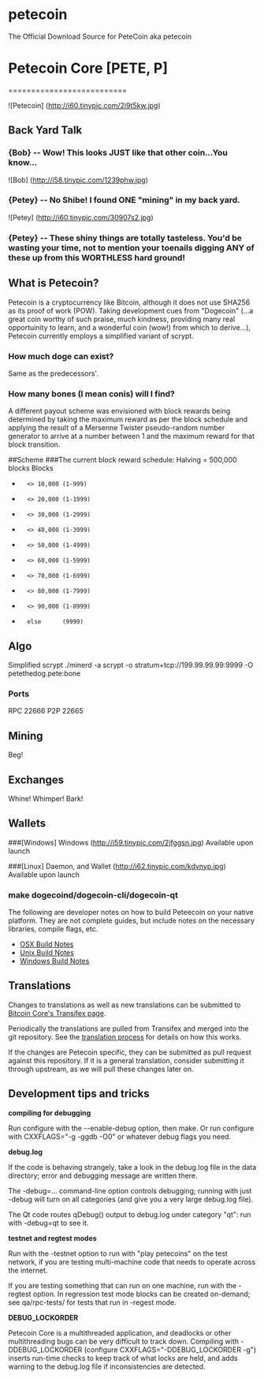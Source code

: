 # petecoin
The Official Download Source for PeteCoin aka petecoin
# Petecoin Core [PETE, P]
==========================

![Petecoin] (http://i60.tinypic.com/2i9t5kw.jpg)

## Back Yard Talk
### {Bob}   --  Wow! This looks JUST like that other coin...You know...
![Bob] (http://i58.tinypic.com/1239phw.jpg)
### {Petey} -- No Shibe! I found ONE "mining" in my back yard.
![Petey] (http://i60.tinypic.com/30907s2.jpg)
### {Petey} -- These shiny things are totally tasteless. You'd be wasting your time, not to mention your toenails digging ANY of these up from this WORTHLESS hard ground!

## What is Petecoin?
Petecoin is a cryptocurrency like Bitcoin, although it does not use SHA256 as its proof of work (POW). Taking development cues from "Dogecoin" (...a great coin worthy of such praise, much kindness, providing many real opportuinity to learn, and a wonderful coin (wow!) from which to derive...), Petecoin currently employs a simplified variant of scrypt.    

### How much doge can exist?
Same as the predecessors'.

### How many bones (I mean conis) will I find?
A different payout scheme was envisioned with block rewards being determined by taking the maximum reward as per the block schedule and applying the result of a Mersenne Twister pseudo-random number generator to arrive at a number between 1 and the maximum reward for that block transition.

##Scheme
###The current block reward schedule:
Halving =  500,000 blocks
Blocks
 -       <> 10,000 (1-999)
 -       <> 20,000 (1-1999)
 -       <> 30,000 (1-2999)
 -       <> 40,000 (1-3999)
 -       <> 50,000 (1-4999)
 -       <> 60,000 (1-5999)
 -       <> 70,000 (1-6999)
 -       <> 80,000 (1-7999)
 -       <> 90,000 (1-8999)
 -       else      (9999)

## Algo
Simplified scrypt
./minerd  -a scrypt -o stratum+tcp://199.99.99.99:9999 -O petethedog.pete:bone

### Ports
RPC 22666
P2P 22665

## Mining
Beg!

## Exchanges
Whine! Whimper! Bark!

## Wallets
###[Windows] Windows (http://i59.tinypic.com/2jfggsn.jpg)
Available upon launch

###[Linux] Daemon, and Wallet (http://i62.tinypic.com/kdvnyp.jpg)
Available upon launch






### make dogecoind/dogecoin-cli/dogecoin-qt

  The following are developer notes on how to build Peteecoin on your native platform. They are not complete guides, but include notes on the necessary libraries, compile flags, etc.

  - [OSX Build Notes](doc/build-osx.md)
  - [Unix Build Notes](doc/build-unix.md)
  - [Windows Build Notes](doc/build-msw.md)

Translations
------------

Changes to translations as well as new translations can be submitted to
[Bitcoin Core's Transifex page](https://www.transifex.com/projects/p/bitcoin/).

Periodically the translations are pulled from Transifex and merged into the git repository. See the
[translation process](doc/translation_process.md) for details on how this works.

If the changes are Petecoin specific, they can be submitted as pull request against this repository.
If it is a general translation, consider submitting it through upstream, as we will pull these changes later on.

Development tips and tricks
---------------------------

**compiling for debugging**

Run configure with the --enable-debug option, then make. Or run configure with
CXXFLAGS="-g -ggdb -O0" or whatever debug flags you need.

**debug.log**

If the code is behaving strangely, take a look in the debug.log file in the data directory;
error and debugging message are written there.

The -debug=... command-line option controls debugging; running with just -debug will turn
on all categories (and give you a very large debug.log file).

The Qt code routes qDebug() output to debug.log under category "qt": run with -debug=qt
to see it.

**testnet and regtest modes**

Run with the -testnet option to run with "play petecoins" on the test network, if you
are testing multi-machine code that needs to operate across the internet.

If you are testing something that can run on one machine, run with the -regtest option.
In regression test mode blocks can be created on-demand; see qa/rpc-tests/ for tests
that run in -regest mode.

**DEBUG_LOCKORDER**

Petecoin Core is a multithreaded application, and deadlocks or other multithreading bugs
can be very difficult to track down. Compiling with -DDEBUG_LOCKORDER (configure
CXXFLAGS="-DDEBUG_LOCKORDER -g") inserts run-time checks to keep track of what locks
are held, and adds warning to the debug.log file if inconsistencies are detected.

